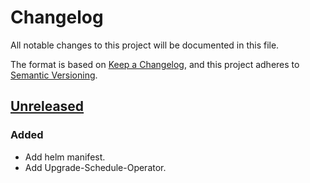 # Changelog

All notable changes to this project will be documented in this file.

The format is based on [Keep a Changelog](https://keepachangelog.com/en/1.0.0/),
and this project adheres to [Semantic Versioning](https://semver.org/spec/v2.0.0.html).



## [Unreleased]

### Added

- Add helm manifest.
- Add Upgrade-Schedule-Operator.


[Unreleased]: https://github.com/giantswarm/upgrade-schedule-operator/tree/master
